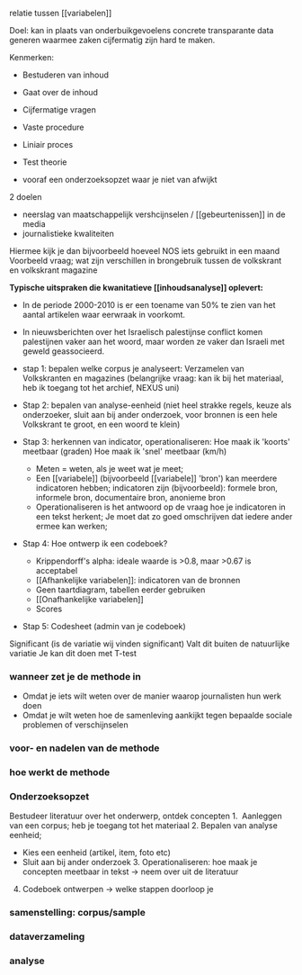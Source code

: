 relatie tussen [[variabelen]]

Doel: kan in plaats van onderbuikgevoelens concrete transparante data generen waarmee zaken cijfermatig zijn hard te maken.

Kenmerken:
- Bestuderen van inhoud
-  Gaat over de inhoud
- Cijfermatige vragen
- Vaste procedure
- Liniair proces
- Test theorie

- vooraf een onderzoeksopzet waar je niet van afwijkt

2 doelen
- neerslag van maatschappelijk vershcijnselen / [[gebeurtenissen]] in de media
- journalistieke kwaliteiten

Hiermee kijk je dan bijvoorbeeld hoeveel NOS iets gebruikt in een maand
Voorbeeld vraag;
wat zijn verschillen in brongebruik tussen de volkskrant en volkskrant magazine

**Typische uitspraken die kwanitatieve [[inhoudsanalyse]] oplevert:**
- In de periode 2000-2010 is er een toename van 50% te zien van het aantal artikelen waar eerwraak in voorkomt.
- In nieuwsberichten over het Israelisch palestijnse conflict komen palestijnen vaker aan het woord, maar worden ze vaker dan Israeli met geweld geassocieerd.

- stap 1: bepalen welke corpus je analyseert: Verzamelen van Volkskranten en magazines (belangrijke vraag: kan ik bij het materiaal, heb ik toegang tot het archief, NEXUS uni)
- Stap 2: bepalen van analyse-eenheid (niet heel strakke regels, keuze als onderzoeker, sluit aan bij ander onderzoek, voor bronnen is een hele Volkskrant te groot, en een woord te klein)
- Stap 3: herkennen van indicator, operationaliseren: Hoe maak ik 'koorts' meetbaar (graden) Hoe maak ik 'snel' meetbaar (km/h)
	- Meten = weten, als je weet wat je meet;
	- Een [[variabele]] (bijvoorbeeld [[variabele]] 'bron') kan meerdere indicatoren hebben; indicatoren zijn (bijvoorbeeld): formele bron, informele bron, documentaire bron, anonieme bron
	- Operationaliseren is het antwoord op de vraag hoe je indicatoren in een tekst herkent; Je moet dat zo goed omschrijven dat iedere ander ermee kan werken;
- Stap 4: Hoe ontwerp ik een codeboek?
	- Krippendorff's alpha: ideale waarde is >0.8, maar >0.67 is acceptabel
	- [[Afhankelijke variabelen]]: indicatoren van de bronnen 
	- Geen taartdiagram, tabellen eerder gebruiken
	- [[Onafhankelijke variabelen]] 
	- Scores
- Stap 5: Codesheet (admin van je codeboek)


Significant (is de variatie wij vinden significant) Valt dit buiten de natuurlijke variatie
	Je kan dit doen met T-test



### wanneer zet je de methode in
- Omdat je iets wilt weten over de manier waarop journalisten hun werk doen
- Omdat je wilt weten hoe de samenleving aankijkt tegen bepaalde sociale problemen of verschijnselen

### voor- en nadelen van de methode

### hoe werkt de methode

### Onderzoeksopzet
Bestudeer literatuur over het onderwerp, ontdek concepten
1.  Aanleggen van een corpus; heb je toegang tot het materiaal
2. Bepalen van analyse eenheid;
-   Kies een eenheid (artikel, item, foto etc)
- Sluit aan bij ander onderzoek
3. Operationaliseren: hoe maak je concepten meetbaar in tekst -> neem over uit de literatuur
4. Codeboek ontwerpen -> welke stappen doorloop je


### samenstelling: corpus/sample

### dataverzameling

### analyse